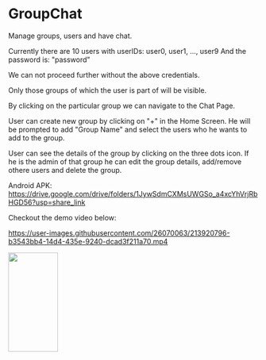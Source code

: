 # GroupChat
Manage groups, users and have chat.

Currently there are 10 users with userIDs: user0, user1, ..., user9
And the password is: "password"

We can not proceed further without the above credentials.

Only those groups of which the user is part of will be visible.

By clicking on the particular group we can navigate to the Chat Page.

User can create new group by clicking on "+" in the Home Screen. He will be prompted to add "Group Name" and select the users who he wants to add to the group.

User can see the details of the group by clicking on the three dots icon. If he is the admin of that group he can edit the group details, add/remove othere users and delete the group.

Android APK: https://drive.google.com/drive/folders/1JywSdmCXMsUWGSo_a4xcYhVrjRbHGD56?usp=share_link

Checkout the demo video below:

https://user-images.githubusercontent.com/26070063/213920796-b3543bb4-14d4-435e-9240-dcad3f211a70.mp4

<img src="https://user-images.githubusercontent.com/26070063/217703104-30c30452-7568-452b-aaaf-676ff1952aa1.png" width="100" height="200">
